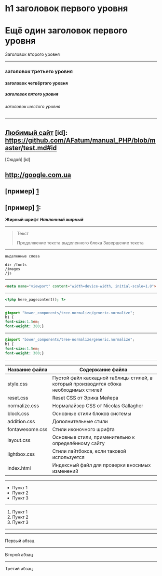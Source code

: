h1 заголовок первого уровня
=====================
Ещё один заголовок первого уровня
=====================
Заголовок второго уровня
 
-----------------------------------
### заголовок третьего уровня
####  заголовок четвёртого уровня
#####  заголовок пятого уровня
######  заголовок шестого уровня
***
######
[Любимый сайт](http://football.ua)
[id]: https://github.com/AFatum/manual_PHP/blob/master/test.md#id
---
[Сюдой] [id]

<http://google.com.ua>
---
[пример] [1]
---
[пример] [1]:
---

**Жирный шрифт**
***Наклонный жирный***

***
> Текст
> 
> Продолжение текста выделенного блока
> Завершение текста
***
`выделенные слова`

    dir /fonts
    /images
    /js
***
```html
<meta name="viewport" content="width=device-width, initial-scale=1.0">
```
---
```php
<?php here_pagecontent(); ?>
```
***
```css
@import "bower_components/tree-normalize/generic.normalize";
h1 {
font-size:1.5em;
font-weight: 300;}
```
***
```scss
@import "bower_components/tree-normalize/generic.normalize";
h1 {
font-size:1.5em;
font-weight: 300;}
```
---
Название файла  | Содержание файла
----------------|----------------------
style.css       | Пустой файл каскадной таблицы стилей, в который производится сбока необходимых стилей
reset.css       | Reset CSS от Эрика Мейера
normalize.css   | Нормалайзер CSS от Nicolas Gallagher
block.css       | Основные стили блоков системы
addition.css    | Дополнительные стили
fontawesome.css | Стили иконочного шрифта
layout.css      | Основные стили, применительно к определённому сайту
lightbox.css    | Стили лайтбокса, если таковой используется
index.html      | Индексный файл для проверки вносимых изменений
***
* Пункт 1
* Пункт 2
* Пункт 3
***
1. Пункт 1
2. Пункт 2
3. Пункт 3
***
[1]: 
![Ракицкий](http://www.ukrainefootball.net/uploaded/pic/news/1481572140-397.jpg)
***

Первый абзац
***
Второй абзац
***
Третий абзац